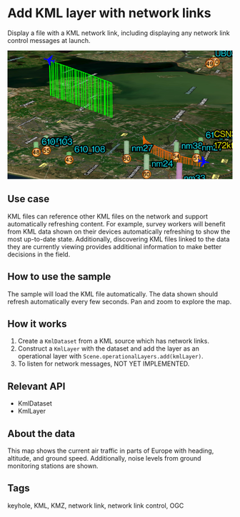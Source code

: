 # Add KML layer with network links

Display a file with a KML network link, including displaying any network link control messages at launch.

![Image of display KML network links](add-kml-layer-with-network-links.png)

## Use case

KML files can reference other KML files on the network and support automatically refreshing content. For example, survey workers will benefit from KML data shown on their devices automatically refreshing to show the most up-to-date state. Additionally, discovering KML files linked to the data they are currently viewing provides additional information to make better decisions in the field.

## How to use the sample

The sample will load the KML file automatically. The data shown should refresh automatically every few seconds. Pan and zoom to explore the map.

## How it works

1. Create a `KmlDataset` from a KML source which has network links.
2. Construct a `KmlLayer` with the dataset and add the layer as an operational layer with `Scene.operationalLayers.add(kmlLayer)`.
3. To listen for network messages, NOT YET IMPLEMENTED.

## Relevant API

* KmlDataset
* KmlLayer

## About the data

This map shows the current air traffic in parts of Europe with heading, altitude, and ground speed. Additionally, noise levels from ground monitoring stations are shown.

## Tags

keyhole, KML, KMZ, network link, network link control, OGC